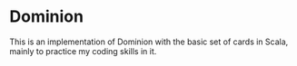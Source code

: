Dominion
========

This is an implementation of Dominion with the basic set of cards in Scala, mainly to practice my coding skills in it.
